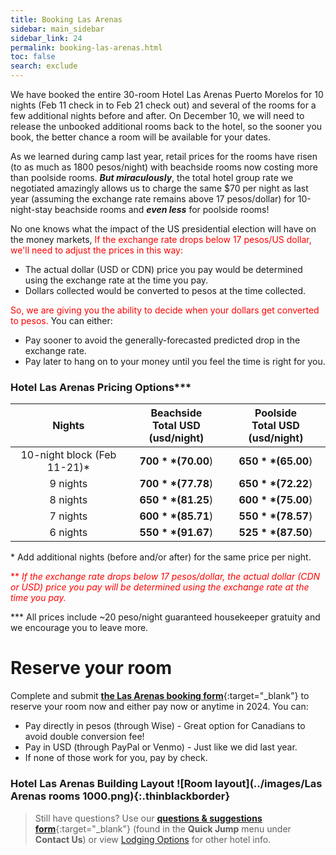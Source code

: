 ```yaml
---
title: Booking Las Arenas
sidebar: main_sidebar
sidebar_link: 24
permalink: booking-las-arenas.html
toc: false
search: exclude
---
```


We have booked the entire 30-room Hotel Las Arenas Puerto Morelos for 10 nights (Feb 11 check in to Feb 21 check out) and several of the rooms for a few additional nights before and after. On December 10, we will need to release the unbooked additional rooms back to the hotel, so the sooner you book, the better chance a room will be available for your dates.

As we learned during camp last year, retail prices for the rooms have risen (to as much as 1800 pesos/night) with beachside rooms now costing more than poolside rooms. ***But miraculously***, the total hotel group rate we negotiated amazingly allows us to charge the same $70 per night as last year (assuming the exchange rate remains above 17 pesos/dollar) for 10-night-stay beachside rooms and ***even less*** for poolside rooms!

No one knows what the impact of the US presidential election will have on the money markets, <span style="color:red">If the exchange rate drops below 17 pesos/US dollar, we'll need to adjust the prices in this way:</span>

- The actual dollar (USD or CDN) price you pay would be determined using the exchange rate at the time you pay.
- Dollars collected would be converted to pesos at the time collected.

<span style="color:red">So, we are giving you the ability to decide when your dollars get converted to pesos.</span> You can either:

- Pay sooner to avoid the generally-forecasted predicted drop in the exchange rate.
- Pay later to hang on to your money until you feel the time is right for you.

### Hotel Las Arenas Pricing Options***

| Nights | Beachside<br>Total USD (usd/night) | Poolside<br>Total USD (usd/night) |
| :--------------------------------------------------------: | :----------------------------------: | :----------------------------------: |
| 10-night block (Feb 11-21)* |            **$700** ($70.00<span style="color:red">**</span>)            | **$650** ($65.00<span style="color:red">**</span>) |
| 9 nights                                                |            **$700** ($77.78<span style="color:red">**</span>)            | **$650** ($72.22<span style="color:red">**</span>) |
| 8 nights                                                |            **$650** ($81.25<span style="color:red">**</span>)            | **$600** ($75.00<span style="color:red">**</span>) |
| 7 nights                                                |            **$600** ($85.71<span style="color:red">**</span>)            | **$550** ($78.57<span style="color:red">**</span>) |
| 6 nights                                                |            **$550** ($91.67<span style="color:red">**</span>)            | **$525** ($87.50<span style="color:red">**</span>) |

<!-- \* Add up to 10 additional nights (before and/or after) for the same price per night. Additional discount available for 21+ nights.-->
\* Add additional nights (before and/or after) for the same price per night.

<span style="color:red">\** *If the exchange rate drops below 17 pesos/dollar, the actual dollar (CDN or USD) price you pay will be determined using the exchange rate at the time you pay.*</span>

\*\*\* All prices include ~20 peso/night guaranteed housekeeper gratuity and we encourage you to leave more.

# Reserve your room
Complete and submit [**the Las Arenas booking form**](https://docs.google.com/forms/d/e/1FAIpQLSct3SrTHl76pMYcZ5z9-eWdLCjCXzf4igqfVk689qA42YuyWA/viewform){:target="_blank"} to reserve your room now and either pay now or anytime in 2024. You can:

* Pay directly in pesos (through Wise) - Great option for Canadians to avoid double conversion fee!
* Pay in USD (through PayPal or Venmo) - Just like we did last year.
* If none of those work for you, pay by check.

<!-- Keep next two lines on one to lessen vertical spacing -->
### Hotel Las Arenas Building Layout ![Room layout](../images/Las Arenas rooms 1000.png){:.thinblackborder}

> Still have questions? Use our [**questions & suggestions form**](https://docs.google.com/forms/d/e/1FAIpQLSeKsY-e9iy44578E1ijjs_g5Bwi1gZCuW439N1bOBlL76U5qg/viewform){:target="_blank"} (found in the **Quick Jump** menu under **Contact Us**) or view [Lodging Options](lodging-options.md) for other hotel info.